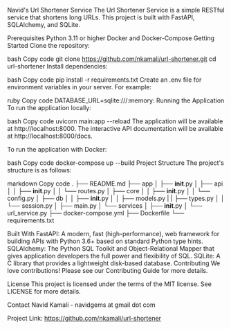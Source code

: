 Navid's Url Shortener Service
The Url Shortener Service is a simple RESTful service that shortens long URLs. This project is built with FastAPI, SQLAlchemy, and SQLite.

Prerequisites
Python 3.11 or higher
Docker and Docker-Compose
Getting Started
Clone the repository:

bash
Copy code
git clone https://github.com/nkamali/url-shortener.git
cd url-shortener
Install dependencies:

bash
Copy code
pip install -r requirements.txt
Create an .env file for environment variables in your server. For example:

ruby
Copy code
DATABASE_URL=sqlite:///:memory:
Running the Application
To run the application locally:

bash
Copy code
uvicorn main:app --reload
The application will be available at http://localhost:8000. The interactive API documentation will be available at http://localhost:8000/docs.

To run the application with Docker:

bash
Copy code
docker-compose up --build
Project Structure
The project's structure is as follows:

markdown
Copy code
.
├── README.md
├── app
│   ├── __init__.py
│   ├── api
│   │   ├── __init__.py
│   │   └── routes.py
│   ├── core
│   │   ├── __init__.py
│   │   └── config.py
│   ├── db
│   │   ├── __init__.py
│   │   ├── models.py
|   |   ├── types.py
│   │   └── session.py
│   ├── main.py
│   └── services
│       ├── __init__.py
│       └── url_service.py
├── docker-compose.yml
├── Dockerfile
└── requirements.txt

Built With
FastAPI: A modern, fast (high-performance), web framework for building APIs with Python 3.6+ based on standard Python type hints.
SQLAlchemy: The Python SQL Toolkit and Object-Relational Mapper that gives application developers the full power and flexibility of SQL.
SQLite: A C library that provides a lightweight disk-based database.
Contributing
We love contributions! Please see our Contributing Guide for more details.

License
This project is licensed under the terms of the MIT license. See LICENSE for more details.

Contact
Navid Kamali - navidgems at gmail dot com

Project Link: https://github.com/nkamali/url-shortener